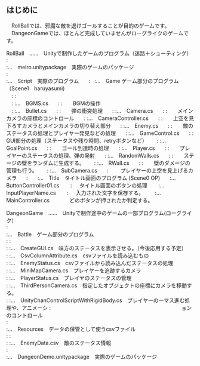 ## はじめに

　RollBallでは、邪魔な敵を退けゴールすることが目的のゲームです。  
　DangeonGameでは、ほとんど完成していませんがローグライクのゲームです。  

RollBall　……　Unityで制作したゲームのプログラム（迷路＋シューティング）  
 :  
 :…　meiro.unitypackage　実際のゲームのパッケージ  
 :  
 :…　Script　実際のプログラム  
　:  
  :…　Game ゲーム部分のプログラム（Scene1　haruyasumi)  
　: :  
　: :…　BGMS.cs  
　: :　　BGMの操作  
　: :…　Bullet.cs  
　: :　　弾の衝突処理  
　: :…　Camera.cs  
　: :　　メインカメラの座標のコントロール  
　: :…　CameraController.cs  
　: :　　上空を見下ろすカメラとメインカメラの切り替え部分  
　: :…　Enemy.cs  
　: :　　敵のステータスの処理とプレイヤー発見などの処理  
　: :…　GameControl.cs  
　: :　　GUI部分の処理（ステータスや残り時間、retryボタンなど）  
　: :…　GoalPoint.cs  
　: :　　ゴール到達時の処理  
　: :…　Player.cs  
　: :　　プレイヤーのステータスの処理、弾の発射  
　: :…　RandomWalls.cs  
　: :　　ステージの壁をランダムに生成する。  
　: :…　RWall.cs  
　: :　　壁のダメージの管理も行う。  
　: :…　SubCamera.cs  
　:  　　プレイヤーの上空を見上げるカメラ  
　:  
　:…　Title　タイトル画面のプログラム (Scene0 OP)  
 　:…　ButtonController01.cs  
　 :     タイトル画面のボタンの処理  
　 :…　InputPlayerName.cs  
　 :     入力された文字を保存する。  
　 :…　MainController.cs  
　       どのボタンが押されたか判定する。  




DangeonGame　……　Unityで制作途中のゲームの一部プログラム(ローグライク）  
 :  
 :…　Battle　ゲーム部分のプログラム  
 :     :  
 :     :…　CreateGUI.cs　味方のステータスを表示させる。（今後応用する予定）  
 :     :…　CsvColumnAttribute.cs　csvファイルを読み込むもの  
 :     :…　EnemyStatus.cs　csvファイルから読み込んだステータスの処理  
 :     :…　MiniMapCamera.cs　プレイヤーを追跡するカメラ  
 :     :…　PlayerStatus.cs　プレイヤのステータスの管理  
 :     :…　ThirdPersonCamera.cs　指定したオブジェクトの座標にカメラを移動する。  
 :     :…　UnityChanControlScriptWithRigidBody.cs　プレイヤーの一マス進む処理や、アニメーシ  :　　　　　　　　　　　　　　　　　　　　　　　　　ョンのコントロール  
 :  
 :…　Resources　データの保管として使うcsvファイル  
 :     :  
 :     :…　EnemyData.csv　敵のステータス情報  
 :  
 :…　DungeonDemo.unitypackage　実際のゲームのパッケージ  
 


